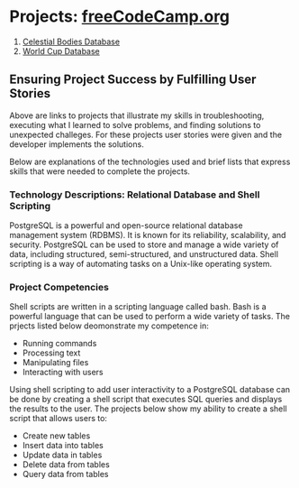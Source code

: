 # Projects: [freeCodeCamp.org](https://www.freecodecamp.org/tracychacon)
1. [Celestial Bodies Database](https://github.com/TracyChacon/FreeCodeCamp-Curriculum/tree/master/05%20Relational%20Database/rdb_project_01_celestial_bodies_database)
2. [World Cup Database](https://github.com/TracyChacon/FreeCodeCamp-Curriculum/tree/master/05%20Relational%20Database/rdb_project_02_world_cup_database)
    
## Ensuring  Project Success by Fulfilling User Stories
Above are links to projects that illustrate my skills in troubleshooting, executing what I learned to solve problems, and finding solutions to unexpected challeges. For these projects user stories were given and the developer implements the solutions. 

Below are explanations of the technologies used and brief lists that express skills that were needed to complete the projects. 

### Technology Descriptions: Relational Database and Shell Scripting
PostgreSQL is a powerful and open-source relational database management system (RDBMS). It is known for its reliability, scalability, and security. PostgreSQL can be used to store and manage a wide variety of data, including structured, semi-structured, and unstructured data. Shell scripting is a way of automating tasks on a Unix-like operating system.

### Project Competencies
Shell scripts are written in a scripting language called bash. Bash is a powerful language that can be used to perform a wide variety of tasks.
The prjects listed below deomonstrate my competence in:

- Running commands
- Processing text
- Manipulating files
- Interacting with users

Using shell scripting to add user interactivity to a PostgreSQL database can be done by creating a shell script that executes SQL queries and displays the results to the user. The projects below show my ability to create a shell script that allows users to:

- Create new tables
- Insert data into tables
- Update data in tables
- Delete data from tables
- Query data from tables








